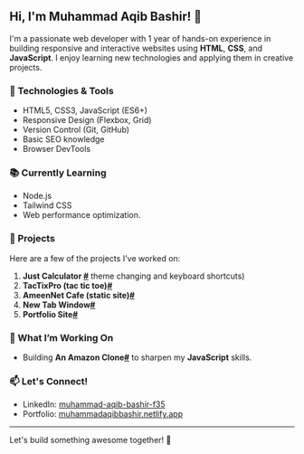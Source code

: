 ## Hi, I'm Muhammad Aqib Bashir! 👋

I'm a passionate web developer with 1 year of hands-on experience in building responsive and interactive websites using **HTML**, **CSS**, and **JavaScript**. I enjoy learning new technologies and applying them in creative projects.

### 🔧 Technologies & Tools
- HTML5, CSS3, JavaScript (ES6+)
- Responsive Design (Flexbox, Grid)
- Version Control (Git, GitHub)
- Basic SEO knowledge
- Browser DevTools
  
### 📚 Currently Learning
- Node.js
- Tailwind CSS 
- Web performance optimization.

### 🌟 Projects
Here are a few of the projects I've worked on:

1. **Just Calculator [#](https://justcalc.netlify.app)** theme changing and keyboard shortcuts) 
2. **TacTixPro (tac tic toe)[#](https://tactixpro.netlify.app)**
3. **AmeenNet Cafe (static site)[#](https://ameennetcafe.netlify.app)**
4. **New Tab Window[#](https://netcafebrowser.netlify.app)**
4. **Portfolio Site[#](https://muhammadaqibbashir.netlify.app)**

### 🌱 What I’m Working On
- Building **An Amazon Clone[#](https://amznab.netlify.app)** to sharpen my **JavaScript** skills.
  
### 📫 Let's Connect!
- LinkedIn: [muhammad-aqib-bashir-f35](https://www.linkedin.com/in/muhammad-aqib-bashir-f35)
- Portfolio: [muhammadaqibbashir.netlify.app](https://muhammadaqibbashir.netlify.app)

---

Let's build something awesome together! 🚀
